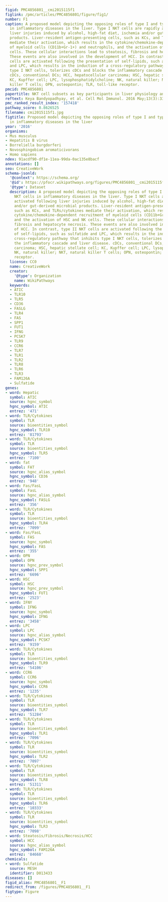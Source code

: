 ```yaml
---
figid: PMC4856801__cmi2015115f1
figlink: /pmc/articles/PMC4856801/figure/fig1/
number: F1
caption: A proposed model depicting the opposing roles of type I and type II NKT cells
  in inflammatory diseases in the liver. Type I NKT cells are rapidly activated following
  liver injuries induced by alcohol, high-fat diet, ischemia and/or gut-derived microbial
  products. Liver-resident antigen-presenting cells, such as KCs, and TLRs/cytokines
  mediate their activation, which results in the cytokine/chemokine-dependent recruitment
  of myeloid cells (CD11b+Gr-1+) and neutrophils, and the activation of HSC and NK
  cells. These cellular interactions lead to steatosis, fibrosis and hepatocyte necrosis.
  These events are also involved in the development of HCC. In contrast, type II NKT
  cells are activated following the presentation of self-lipids, such as sulfatide
  and LPC, which results in the induction of a cross-regulatory pathway that inhibits
  type I NKT cells, tolerizes cDCs and blocks the inflammatory cascade and liver disease.
  cDCs, conventional DCs; HCC, hepatocellular carcinoma; HSC, hepatic stellate cell;
  KC, Kupffer cell; LPC, lysophosphatidylcholine; NK, natural killer; NKT, natural
  killer T cells; OPN, osteopontin; TLR, toll-like receptor.
pmcid: PMC4856801
papertitle: NKT cell subsets as key participants in liver physiology and pathology.
reftext: Keya Bandyopadhyay, et al. Cell Mol Immunol. 2016 May;13(3):337-346.
pmc_ranked_result_index: '157418'
pathway_score: 0.8626525
filename: cmi2015115f1.jpg
figtitle: Proposed model depicting the opposing roles of type I and type II NKT cells
  in inflammatory diseases in the liver
year: '2016'
organisms:
- Mus musculus
- Hepatitis B virus
- Borreliella burgdorferi
- Novosphingobium aromaticivorans
- Homo sapiens
ndex: 91acdf90-df1e-11ea-99da-0ac135e8bacf
annotations: []
seo: CreativeWork
schema-jsonld:
  '@context': https://schema.org/
  '@id': https://pfocr.wikipathways.org/figures/PMC4856801__cmi2015115f1.html
  '@type': Dataset
  description: A proposed model depicting the opposing roles of type I and type II
    NKT cells in inflammatory diseases in the liver. Type I NKT cells are rapidly
    activated following liver injuries induced by alcohol, high-fat diet, ischemia
    and/or gut-derived microbial products. Liver-resident antigen-presenting cells,
    such as KCs, and TLRs/cytokines mediate their activation, which results in the
    cytokine/chemokine-dependent recruitment of myeloid cells (CD11b+Gr-1+) and neutrophils,
    and the activation of HSC and NK cells. These cellular interactions lead to steatosis,
    fibrosis and hepatocyte necrosis. These events are also involved in the development
    of HCC. In contrast, type II NKT cells are activated following the presentation
    of self-lipids, such as sulfatide and LPC, which results in the induction of a
    cross-regulatory pathway that inhibits type I NKT cells, tolerizes cDCs and blocks
    the inflammatory cascade and liver disease. cDCs, conventional DCs; HCC, hepatocellular
    carcinoma; HSC, hepatic stellate cell; KC, Kupffer cell; LPC, lysophosphatidylcholine;
    NK, natural killer; NKT, natural killer T cells; OPN, osteopontin; TLR, toll-like
    receptor.
  license: CC0
  name: CreativeWork
  creator:
    '@type': Organization
    name: WikiPathways
  keywords:
  - ATIC
  - TLR10
  - TLR5
  - CD36
  - FASLG
  - TLR4
  - FAS
  - SPP1
  - FUT1
  - IFNG
  - PCSK7
  - TLR9
  - CCR6
  - TLR7
  - TLR1
  - TLR2
  - TLR8
  - TLR6
  - TLR3
  - FAM126A
  - Sulfatide
genes:
- word: Нерatic
  symbol: ATIC
  source: hgnc_symbol
  hgnc_symbol: ATIC
  entrez: '471'
- word: TLR/Cytokines
  symbol: TLR
  source: bioentities_symbol
  hgnc_symbol: TLR10
  entrez: '81793'
- word: TLR/Cytokines
  symbol: TLR
  source: bioentities_symbol
  hgnc_symbol: TLR5
  entrez: '7100'
- word: fat
  symbol: FAT
  source: hgnc_alias_symbol
  hgnc_symbol: CD36
  entrez: '948'
- word: Fas/FasL
  symbol: FasL
  source: hgnc_alias_symbol
  hgnc_symbol: FASLG
  entrez: '356'
- word: TLR/Cytokines
  symbol: TLR
  source: bioentities_symbol
  hgnc_symbol: TLR4
  entrez: '7099'
- word: Fas/FasL
  symbol: FAS
  source: hgnc_symbol
  hgnc_symbol: FAS
  entrez: '355'
- word: OPN
  symbol: OPN
  source: hgnc_prev_symbol
  hgnc_symbol: SPP1
  entrez: '6696'
- word: HSC
  symbol: HSC
  source: hgnc_prev_symbol
  hgnc_symbol: FUT1
  entrez: '2523'
- word: IFNY
  symbol: IFNG
  source: hgnc_symbol
  hgnc_symbol: IFNG
  entrez: '3458'
- word: LPC
  symbol: LPC
  source: hgnc_alias_symbol
  hgnc_symbol: PCSK7
  entrez: '9159'
- word: TLR/Cytokines
  symbol: TLR
  source: bioentities_symbol
  hgnc_symbol: TLR9
  entrez: '54106'
- word: CCR6
  symbol: CCR6
  source: hgnc_symbol
  hgnc_symbol: CCR6
  entrez: '1235'
- word: TLR/Cytokines
  symbol: TLR
  source: bioentities_symbol
  hgnc_symbol: TLR7
  entrez: '51284'
- word: TLR/Cytokines
  symbol: TLR
  source: bioentities_symbol
  hgnc_symbol: TLR1
  entrez: '7096'
- word: TLR/Cytokines
  symbol: TLR
  source: bioentities_symbol
  hgnc_symbol: TLR2
  entrez: '7097'
- word: TLR/Cytokines
  symbol: TLR
  source: bioentities_symbol
  hgnc_symbol: TLR8
  entrez: '51311'
- word: TLR/Cytokines
  symbol: TLR
  source: bioentities_symbol
  hgnc_symbol: TLR6
  entrez: '10333'
- word: TLR/Cytokines
  symbol: TLR
  source: bioentities_symbol
  hgnc_symbol: TLR3
  entrez: '7098'
- word: Steatosis/Fibrosis/Necrosis/HCC
  symbol: HCC
  source: hgnc_alias_symbol
  hgnc_symbol: FAM126A
  entrez: '84668'
chemicals:
- word: Sulfatide
  source: MESH
  identifier: D013433
diseases: []
figid_alias: PMC4856801__F1
redirect_from: /figures/PMC4856801__F1
figtype: Figure
---
```


